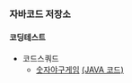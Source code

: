 <h3>자바코드 저장소</h3>

<h4>코딩테스트</h4>
<ul>
<li>코드스쿼드
  <ul>
    <li><a href="https://github.com/ehdrhelr/JavaPractice/blob/master/code-squad/number-baseball-game.md">숫자야구게임</a> 
        <a href="https://github.com/ehdrhelr/JavaPractice/blob/master/code-squad/NumberBaseballGame.java">(JAVA 코드)</a> </li>
  </ul>
</li>
</ul>
  
